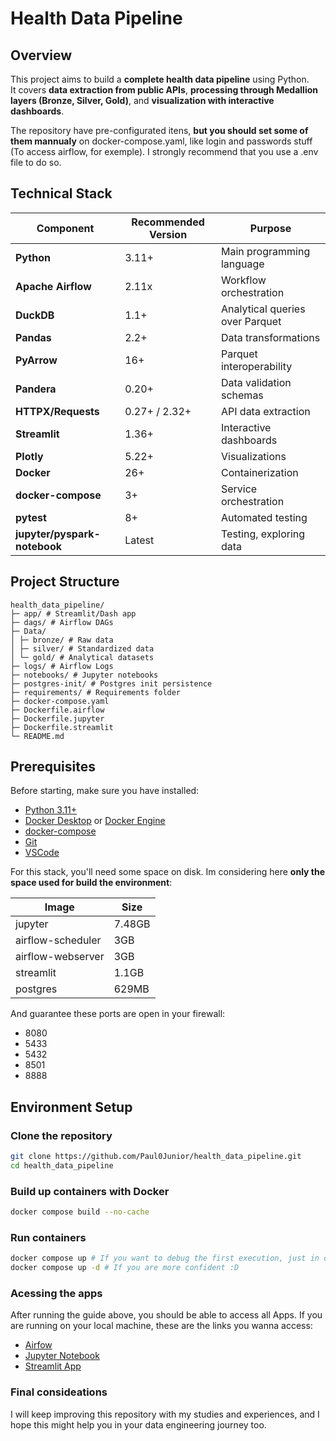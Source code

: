
# Health Data Pipeline

## Overview
This project aims to build a **complete health data pipeline** using Python.  
It covers **data extraction from public APIs**, **processing through Medallion layers (Bronze, Silver, Gold)**, and **visualization with interactive dashboards**.

The repository have pre-configurated itens, **but you should set some of them mannualy** on docker-compose.yaml, like login and passwords stuff (To access airflow, for exemple).
I strongly recommend that you use a .env file to do so.

## Technical Stack

| Component            | Recommended Version | Purpose                  |
|----------------------|---------------------|--------------------------|
| **Python**           | 3.11+               | Main programming language |
| **Apache Airflow**   | 2.11x               | Workflow orchestration   |
| **DuckDB**           | 1.1+                | Analytical queries over Parquet |
| **Pandas**           | 2.2+                | Data transformations     |
| **PyArrow**          | 16+                 | Parquet interoperability |
| **Pandera**          | 0.20+               | Data validation schemas  |
| **HTTPX/Requests**   | 0.27+ / 2.32+       | API data extraction      |
| **Streamlit**        | 1.36+               | Interactive dashboards   |
| **Plotly**           | 5.22+               | Visualizations           |
| **Docker**           | 26+                 | Containerization         |
| **docker-compose**   | 3+                  | Service orchestration    |
| **pytest**           | 8+                  | Automated testing        |
| **jupyter/pyspark-notebook**          | Latest                  | Testing, exploring data|

## Project Structure

```
health_data_pipeline/
├─ app/ # Streamlit/Dash app
├─ dags/ # Airflow DAGs
├─ Data/
│ ├─ bronze/ # Raw data
│ ├─ silver/ # Standardized data
│ └─ gold/ # Analytical datasets
├─ logs/ # Airflow Logs
├─ notebooks/ # Jupyter notebooks
├─ postgres-init/ # Postgres init persistence
├─ requirements/ # Requirements folder
├─ docker-compose.yaml 
├─ Dockerfile.airflow
├─ Dockerfile.jupyter
├─ Dockerfile.streamlit
└─ README.md
```
## Prerequisites

Before starting, make sure you have installed:

- [Python 3.11+](https://www.python.org/downloads/)  
- [Docker Desktop](https://www.docker.com/products/docker-desktop/) or [Docker Engine](https://docs.docker.com/engine/install/)
- [docker-compose](https://docs.docker.com/compose/install/)  
- [Git](https://git-scm.com/downloads)
- [VSCode](https://code.visualstudio.com/)

For this stack, you'll need some space on disk. Im considering here **only the space used for build the environment**:

| Image              | Size  |
|--------------------|-------|
| jupyter            | 7.48GB|
| airflow-scheduler  | 3GB   |
| airflow-webserver  | 3GB   |
| streamlit          | 1.1GB | 
| postgres           | 629MB |


And guarantee these ports are open in your firewall:
- 8080
- 5433
- 5432
- 8501
- 8888

## Environment Setup

### Clone the repository
```bash
git clone https://github.com/Paul0Junior/health_data_pipeline.git
cd health_data_pipeline
```

### Build up containers with Docker
```bash
docker compose build --no-cache
```
### Run containers
```bash
docker compose up # If you want to debug the first execution, just in case....
docker compose up -d # If you are more confident :D
```

### Acessing the apps

After running the guide above, you should be able to access all Apps.
If you are running on your local machine, these are the links you wanna access:

- [Airfow](http://localhost:8080/)
- [Jupyter Notebook](http://localhost:8888/lab)
- [Streamlit App](http://localhost:8501/)


### Final consideations

I will keep improving this repository with my studies and experiences, and I hope this might help you in your data engineering journey too.